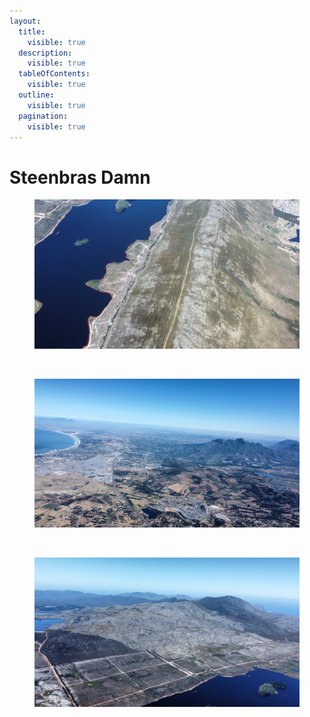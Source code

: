 ```yaml
---
layout:
  title:
    visible: true
  description:
    visible: true
  tableOfContents:
    visible: true
  outline:
    visible: true
  pagination:
    visible: true
---
```


# Steenbras Damn

<figure><img src="../.gitbook/assets/dji_fly_20231222_100812_195_1703232692182_photo_optimized.jpg" alt=""><figcaption></figcaption></figure>

<figure><img src="../.gitbook/assets/dji_fly_20231222_100846_200_1703232899146_photo_optimized.jpg" alt=""><figcaption></figcaption></figure>

<figure><img src="../.gitbook/assets/dji_fly_20231222_100708_193_1703232684421_photo_optimized.jpg" alt=""><figcaption></figcaption></figure>

<figure><img src="../.gitbook/assets/dji_fly_20231222_100850_201_1703232895593_photo_optimized (1).jpg" alt=""><figcaption></figcaption></figure>

<figure><img src="../.gitbook/assets/dji_fly_20231222_100836_198_1703232888835_photo_optimized.jpg" alt=""><figcaption></figcaption></figure>

